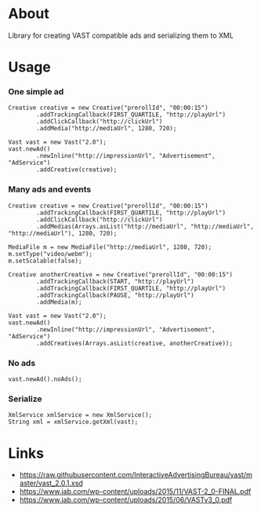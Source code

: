 # About
Library for creating VAST compatible ads and serializing them to XML 

# Usage
### One simple ad
```
Creative creative = new Creative("prerollId", "00:00:15")
        .addTrackingCallback(FIRST_QUARTILE, "http://playUrl")
        .addClickCallback("http://clickUrl")
        .addMedia("http://mediaUrl", 1280, 720);
        
Vast vast = new Vast("2.0");
vast.newAd()
        .newInline("http://impressionUrl", "Advertisement", "AdService")
        .addCreative(creative);
```

### Many ads and events
```
Creative creative = new Creative("prerollId", "00:00:15")
        .addTrackingCallback(FIRST_QUARTILE, "http://playUrl")
        .addClickCallback("http://clickUrl")
        .addMedias(Arrays.asList("http://mediaUrl", "http://mediaUrl", "http://mediaUrl"), 1280, 720);
        
MediaFile m = new MediaFile("http://mediaUrl", 1280, 720);
m.setType("video/webm");
m.setScalable(false);

Creative anotherCreative = new Creative("prerollId", "00:00:15")
        .addTrackingCallback(START, "http://playUrl")
        .addTrackingCallback(FIRST_QUARTILE, "http://playUrl")
        .addTrackingCallback(PAUSE, "http://playUrl")
        .addMedia(m);
        
Vast vast = new Vast("2.0");
vast.newAd()
        .newInline("http://impressionUrl", "Advertisement", "AdService")
        .addCreatives(Arrays.asList(creative, anotherCreative));
```

### No ads
```
vast.newAd().noAds();
```

### Serialize
```
XmlService xmlService = new XmlService();
String xml = xmlService.getXml(vast);
```

# Links
- https://raw.githubusercontent.com/InteractiveAdvertisingBureau/vast/master/vast_2.0.1.xsd
- https://www.iab.com/wp-content/uploads/2015/11/VAST-2_0-FINAL.pdf
- https://www.iab.com/wp-content/uploads/2015/06/VASTv3_0.pdf